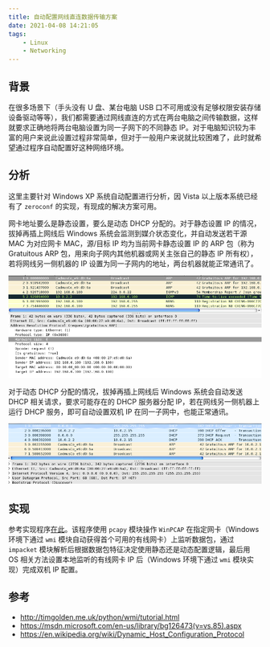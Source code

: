 ```yaml
---
title: 自动配置网线直连数据传输方案
date: 2021-04-08 14:21:05
tags:
    - Linux
    - Networking
---
```


## 背景

在很多场景下（手头没有 U 盘、某台电脑 USB 口不可用或没有足够权限安装存储设备驱动等等），我们都需要通过网线直连的方式在两台电脑之间传输数据，这样就要求正确地将两台电脑设置为同一子网下的不同静态 IP。对于电脑知识较为丰富的用户来说此设置过程非常简单，但对于一般用户来说就比较困难了，此时就希望通过程序自动配置好这种网络环境。

## 分析

这里主要针对 Windows XP 系统自动配置进行分析，因 Vista 以上版本系统已经有了 `zeroconf` 的实现，有现成的解决方案可用。

网卡地址要么是静态设置，要么是动态 DHCP 分配的。对于静态设置 IP 的情况，拔掉再插上网线后 Windows 系统会监测到媒介状态变化，并自动发送若干源 MAC 为对应网卡 MAC，源/目标 IP 均为当前网卡静态设置 IP 的 ARP 包（称为 Gratuitous ARP 包，用来向子网内其他机器或网关主张自己的静态 IP 所有权），若将网线另一侧机器的 IP 设置为同一子网内的地址，两台机器就能正常通讯了。

![Static IP Capture](/images/2015-07-21/static-ip-pcap.png "静态 IP 抓包结果")

对于动态 DHCP 分配的情况，拔掉再插上网线后 Windows 系统会自动发送 DHCP 相关请求，要求可能存在的 DHCP 服务器分配 IP，若在网线另一侧机器上运行 DHCP 服务，即可自动设置双机 IP 在同一子网中，也能正常通讯。

![DHCP IP Capture](/images/2015-07-21/dhcp-ip-pcap.png "动态 DHCP 抓包结果")

## 实现

参考实现程序[在此](https://github.com/chaoslawful/nullconf)。该程序使用 `pcapy` 模块操作 `WinPCAP` 在指定网卡（Windows 环境下通过 `wmi` 模块自动获得首个可用的有线网卡）上监听数据包，通过 `impacket` 模块解析后根据数据包特征决定使用静态还是动态配置逻辑，最后用 OS 相关方法设置本地监听的有线网卡 IP 后（Windows 环境下通过 `wmi` 模块实现）完成双机 IP 配置。

## 参考

- http://timgolden.me.uk/python/wmi/tutorial.html
- https://msdn.microsoft.com/en-us/library/bg126473(v=vs.85).aspx
- https://en.wikipedia.org/wiki/Dynamic_Host_Configuration_Protocol

